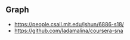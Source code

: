 
## Graph

- https://people.csail.mit.edu/jshun/6886-s18/
- https://github.com/ladamalina/coursera-sna

